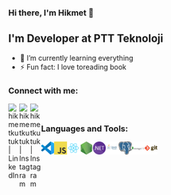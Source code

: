 ### Hi there, I'm Hikmet 👋

## I'm Developer at PTT Teknoloji

- 🌱 I’m currently learning everything
- ⚡ Fun fact: I love toreading book

### Connect with me:

[<img align="left" alt="hikmetkutuk | LinkedIn" width="22px" src="https://i.ibb.co/WFTHP6S/linkedin-1.png" />][linkedin]
[<img align="left" alt="hikmetkutuk | Instagram" width="22px" src="https://i.ibb.co/kSWbMCp/instagram.png" />][instagram]
[<img align="left" alt="hikmetkutuk | Instagram" width="22px" src="https://i.ibb.co/vvcXpKz/spotify.png" />][spotify]

<br />

### Languages and Tools:

[<img align="left" alt="Visual Studio Code" width="26px" src="https://raw.githubusercontent.com/github/explore/80688e429a7d4ef2fca1e82350fe8e3517d3494d/topics/visual-studio-code/visual-studio-code.png" />][vscode]
[<img align="left" alt="JavaScript" width="26px" src="https://raw.githubusercontent.com/github/explore/80688e429a7d4ef2fca1e82350fe8e3517d3494d/topics/javascript/javascript.png" />][javascript]
[<img align="left" alt="React" width="26px" src="https://raw.githubusercontent.com/github/explore/80688e429a7d4ef2fca1e82350fe8e3517d3494d/topics/react/react.png" />][react]
[<img align="left" alt="Node.js" width="26px" src="https://raw.githubusercontent.com/github/explore/80688e429a7d4ef2fca1e82350fe8e3517d3494d/topics/nodejs/nodejs.png" />][node]
[<img align="left" alt="GitHub" width="26px" src="https://raw.githubusercontent.com/github/explore/78df643247d429f6cc873026c0622819ad797942/topics/dotnet/dotnet.png" />][dotnet]
[<img align="left" alt="GitHub" width="26px" src="https://raw.githubusercontent.com/github/explore/78df643247d429f6cc873026c0622819ad797942/topics/java/java.png" />][java]
[<img align="left" alt="SQL" width="26px" src="https://raw.githubusercontent.com/github/explore/80688e429a7d4ef2fca1e82350fe8e3517d3494d/topics/postgresql/postgresql.png" />][postgre]
[<img align="left" alt="MongoDB" width="26px" src="https://raw.githubusercontent.com/github/explore/80688e429a7d4ef2fca1e82350fe8e3517d3494d/topics/mongodb/mongodb.png" />][mongo]
[<img align="left" alt="Git" width="26px" src="https://raw.githubusercontent.com/github/explore/80688e429a7d4ef2fca1e82350fe8e3517d3494d/topics/git/git.png" />][git]

<br />
<br />

[instagram]: https://instagram.com/hikmetkutuk
[linkedin]: https://linkedin.com/in/hikmetkutuk
[spotify]: https://open.spotify.com/playlist/42xezvvXbFMZHrXPpw2YYH?si=c69d2ee5d7dc4870
[vscode]: https://code.visualstudio.com
[javascript]: https://www.javascript.com
[react]: https://reactjs.org
[node]: https://nodejs.org/en/
[postgre]: https://www.postgresql.org
[mongo]: https://www.mongodb.com
[git]: https://git-scm.com
[dotnet]: https://dotnet.microsoft.com
[java]: https://www.java.com/en/
